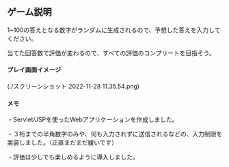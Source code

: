 ## ゲーム説明

1~100の答えとなる数字がランダムに生成されるので、予想した答えを入力してください。

当てた回答数で評価が変わるので、すべての評価のコンプリートを目指そう。

#### プレイ画面イメージ
(./スクリーンショット 2022-11-28 11.35.54.png)

#### メモ
・Servlet/JSPを使ったWebアプリケーションを作成しました。

・３桁までの半角数字のみや、何も入力されずに送信されるなどの、入力制限を実装しました。（正直まだまだ緩いです）

・評価は少しでも楽しめるように導入しました。
